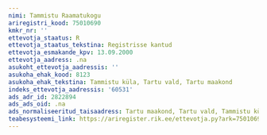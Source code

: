 ```yaml
---
nimi: Tammistu Raamatukogu
ariregistri_kood: 75010690
kmkr_nr: ''
ettevotja_staatus: R
ettevotja_staatus_tekstina: Registrisse kantud
ettevotja_esmakande_kpv: 13.09.2000
ettevotja_aadress: .na
asukoht_ettevotja_aadressis: ''
asukoha_ehak_kood: 8123
asukoha_ehak_tekstina: Tammistu küla, Tartu vald, Tartu maakond
indeks_ettevotja_aadressis: '60531'
ads_adr_id: 2822894
ads_ads_oid: .na
ads_normaliseeritud_taisaadress: Tartu maakond, Tartu vald, Tammistu küla
teabesysteemi_link: https://ariregister.rik.ee/ettevotja.py?ark=75010690&ref=rekvisiidid
---
```

